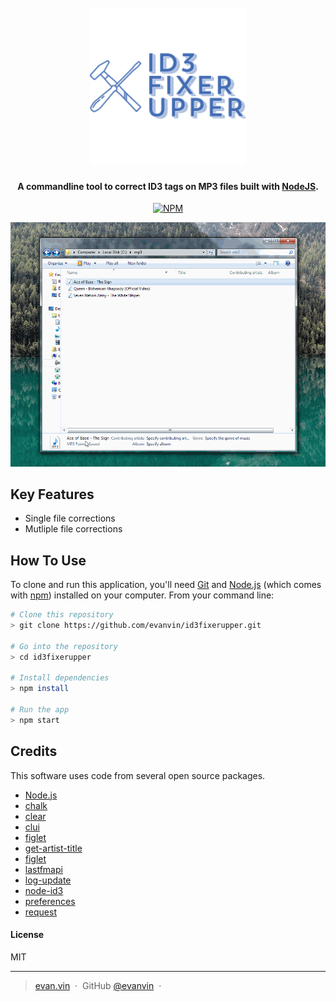 
<h1 align="center">
  <br>
  <img src="https://raw.githubusercontent.com/evanvin/id3fixerupper/master/img/fixer.png" alt="ID3 Fixer Upper" width="250">
  <br>
</h1>

<h4 align="center">A commandline tool to correct ID3 tags on MP3 files built with <a href="https://nodejs.org/" target="_blank">NodeJS</a>.</h4>

<p align="center">
  
  <a href="#">
    <img src="https://badge.fury.io/js/electron-markdownify.svg"
         alt="NPM">
  </a>
</p>


![screenshot](https://raw.githubusercontent.com/evanvin/id3fixerupper/master/img/id3fix.gif)

## Key Features

* Single file corrections
* Mutliple file corrections

## How To Use

To clone and run this application, you'll need [Git](https://git-scm.com) and [Node.js](https://nodejs.org/en/download/) (which comes with [npm](http://npmjs.com)) installed on your computer. From your command line:

```bash
# Clone this repository
> git clone https://github.com/evanvin/id3fixerupper.git

# Go into the repository
> cd id3fixerupper

# Install dependencies
> npm install

# Run the app
> npm start
```


## Credits

This software uses code from several open source packages.

- [Node.js](https://nodejs.org/)
- [chalk](https://www.npmjs.com/package/chalk)
- [clear](https://www.npmjs.com/package/clear)
- [clui](https://www.npmjs.com/package/clui)
- [figlet](https://www.npmjs.com/package/figlet)
- [get-artist-title](https://www.npmjs.com/package/get-artist-title)
- [figlet](https://www.npmjs.com/package/inquirer)
- [lastfmapi](https://www.npmjs.com/package/lastfmapi)
- [log-update](https://www.npmjs.com/package/log-update)
- [node-id3](https://www.npmjs.com/package/node-id3)
- [preferences](https://www.npmjs.com/package/preferences)
- [request](https://www.npmjs.com/package/request)


#### License

MIT

---

> [evan.vin](evan.vin) &nbsp;&middot;&nbsp;
> GitHub [@evanvin](https://github.com/evanvin) &nbsp;&middot;&nbsp;

